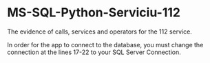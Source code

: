 # MS-SQL-Python-Serviciu-112
The evidence of calls, services and operators for the 112 service.

In order for the app to connect to the database, you must change the connection at the lines 17-22 to your SQL Server Connection.
